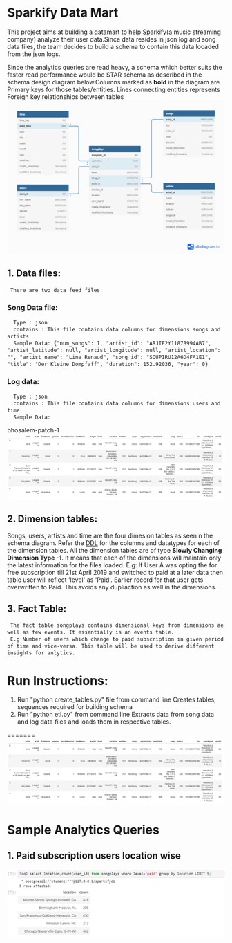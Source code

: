 # Sparkify Data Mart
This project aims at building a datamart to help Sparkify(a music streaming company) analyze their user data.Since data resides in json log and song data files, the team decides to build a schema to contain this data locaded from the json logs.


Since the analytics queries are read heavy, a schema which better suits the faster read performance would be STAR schema as described in the schema design diagram below.Columns marked as **bold** in the diagram are Primary keys for those tables/entities. Lines connecting entities represents Foreign key relationships between tables
![Sparkify Star Schema](https://github.com/bhosalem/SparkifyDataWarehouse/blob/bhosalem-patch-1/Sparkify_Star_schema.png)


## 1. Data files:
     There are two data feed files
### Song Data file:
      Type : json
      contains : This file contains data columns for dimensions songs and artists
      Sample Data: {"num_songs": 1, "artist_id": "ARJIE2Y1187B994AB7", "artist_latitude": null, "artist_longitude": null, "artist_location": "", "artist_name": "Line Renaud", "song_id": "SOUPIRU12A6D4FA1E1", "title": "Der Kleine Dompfaff", "duration": 152.92036, "year": 0}
### Log data:
      Type : json
      contains : This file contains data columns for dimensions users and time
      Sample Data:
 bhosalem-patch-1
![Log data](https://github.com/bhosalem/SparkifyDataWarehouse/blob/bhosalem-patch-1/log-data.png)

## 2. Dimension tables:
   Songs, users, artists and time are the four dimesion tables as seen n the schema diagram. Refer the [DDL](https://github.com/bhosalem/SparkifyDataWarehouse/blob/bhosalem-patch-1/Sparkify_DDL.sql) for the columns and datatypes
   for each of the dimension tables. 
   All the dimension tables are of type **Slowly Changing Dimension Type -1**. It means that each of the dimensions will maintain only the latest information for the files loaded.
E.g: If User A was opting the for free subscription till 21st April 2019 and switched to paid at a later data then table user will reflect 'level' as 'Paid'. Earlier record for that user gets overwritten to Paid. This avoids any dupliaction as well in the dimensions.

## 3. Fact Table:
     The fact table songplays contains dimensional keys from dimensions ae well as few events. It essentially is an events table.
     E.g Number of users which change to paid subscription in given period of time and vice-versa. This table will be used to derive different insights for anlytics.
  
# Run Instructions:
1. Run "python create_tables.py" file from command line
   Creates tables, sequences required for building schema
2. Run "python etl.py" from command line
   Extracts data from song data and log data files and loads them in respective tables.

   
=======
![Log-Data](https://github.com/bhosalem/SparkifyDataWarehouse/blob/master/log-data.png)
      

# Sample Analytics Queries
## 1. Paid subscription users location wise
![Paid User Subscriptions Locationwise](https://github.com/bhosalem/SparkifyDataWarehouse/blob/bhosalem-patch-1/Paid_users_count_locationwise.PNG)
